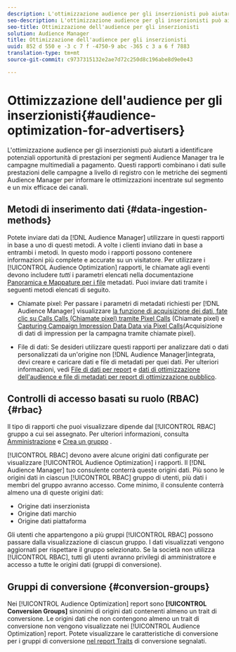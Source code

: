 ```yaml
---
description: L'ottimizzazione audience per gli inserzionisti può aiutarti a identificare potenziali opportunità di prestazioni per segmenti Audience Manager tra le campagne multimediali a pagamento. Questi rapporti combinano i dati sulle prestazioni delle campagne a livello di registro con le metriche dei segmenti Audience Manager per informare le ottimizzazioni incentrate sul segmento e un mix efficace dei canali.
seo-description: L'ottimizzazione audience per gli inserzionisti può aiutarti a identificare potenziali opportunità di prestazioni per segmenti Audience Manager tra le campagne multimediali a pagamento. Questi rapporti combinano i dati sulle prestazioni delle campagne a livello di registro con le metriche dei segmenti Audience Manager per informare le ottimizzazioni incentrate sul segmento e un mix efficace dei canali.
seo-title: Ottimizzazione dell'audience per gli inserzionisti
solution: Audience Manager
title: Ottimizzazione dell'audience per gli inserzionisti
uuid: 852 d 550 e -3 c 7 f -4750-9 abc -365 c 3 a 6 f 7883
translation-type: tm+mt
source-git-commit: c9737315132e2ae7d72c250d8c196abe8d9e0e43

---
```



# Ottimizzazione dell&#39;audience per gli inserzionisti{#audience-optimization-for-advertisers}

L&#39;ottimizzazione audience per gli inserzionisti può aiutarti a identificare potenziali opportunità di prestazioni per segmenti Audience Manager tra le campagne multimediali a pagamento. Questi rapporti combinano i dati sulle prestazioni delle campagne a livello di registro con le metriche dei segmenti Audience Manager per informare le ottimizzazioni incentrate sul segmento e un mix efficace dei canali.

## Metodi di inserimento dati {#data-ingestion-methods}

Potete inviare dati da [!DNL Audience Manager] utilizzare in questi rapporti in base a uno di questi metodi. A volte i clienti inviano dati in base a entrambi i metodi. In questo modo i rapporti possono contenere informazioni più complete e accurate su un visitatore. Per utilizzare i [!UICONTROL Audience Optimization] rapporti, le chiamate agli eventi devono includere *tutti* i parametri elencati nella documentazione [Panoramica e Mappature per i file](../../../reporting/audience-optimization-reports/metadata-files-intro/metadata-file-overview.md) metadati. Puoi inviare dati tramite i seguenti metodi elencati di seguito.

* Chiamate pixel: Per passare i parametri di metadati richiesti per [!DNL Audience Manager] visualizzare [la funzione di acquisizione dei dati, fate clic su Calls Calls (Chiamate pixel) tramite Pixel Calls](../../../integration/media-data-integration/click-data-pixels.md) (Chiamate pixel) e [Capturing Campaign Impression Data Data via Pixel Calls](../../../integration/media-data-integration/impression-data-pixels.md)(Acquisizione di dati di impression per la campagna tramite chiamate pixel).

* File di dati: Se desideri utilizzare questi rapporti per analizzare dati o dati personalizzati da un&#39;origine non [!DNL Audience Manager]integrata, devi creare e caricare dati e file di metadati per quei dati. Per ulteriori informazioni, vedi [File di dati per report](../../../reporting/audience-optimization-reports/metadata-files-intro/datafiles-intro.md) e [dati di ottimizzazione dell&#39;audience e file di metadati per report di ottimizzazione pubblico](../../../reporting/audience-optimization-reports/metadata-files-intro/metadata-files-intro.md).

## Controlli di accesso basati su ruolo (RBAC) {#rbac}

Il tipo di rapporti che puoi visualizzare dipende dal [!UICONTROL RBAC] gruppo a cui sei assegnato. Per ulteriori informazioni, consulta [Amministrazione](../../../features/administration/administration-overview.md) e [Crea un gruppo](../../../features/administration/administration-overview.md#create-group) .

[!UICONTROL RBAC] devono avere alcune origini dati configurate per visualizzare [!UICONTROL Audience Optimization] i rapporti. Il [!DNL Audience Manager] tuo consulente conterrà queste origini dati. Più sono le origini dati in ciascun [!UICONTROL RBAC] gruppo di utenti, più dati i membri del gruppo avranno accesso. Come minimo, il consulente conterrà almeno una di queste origini dati:

* Origine dati inserzionista
* Origine dati marchio
* Origine dati piattaforma

Gli utenti che appartengono a più gruppi [!UICONTROL RBAC] possono passare dalla visualizzazione di ciascun gruppo. I dati visualizzati vengono aggiornati per rispettare il gruppo selezionato. Se la società non utilizza [!UICONTROL RBAC], tutti gli utenti avranno privilegi di amministratore e accesso a tutte le origini dati (gruppi di conversione).

## Gruppi di conversione {#conversion-groups}

Nei [!UICONTROL Audience Optimization] report sono **[!UICONTROL Conversion Groups]** sinonimi di origini dati contenenti almeno un trait di conversione. Le origini dati che non contengono almeno un trait di conversione non vengono visualizzate nei [!UICONTROL Audience Optimization] report. Potete visualizzare le caratteristiche di conversione per i gruppi di conversione [nel report Traits](../../../reporting/audience-optimization-reports/aor-advertisers/reported-conversion-traits.md) di conversione segnalati.
